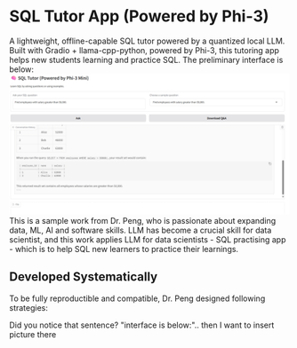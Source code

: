 # SQL Tutor App (Powered by Phi-3)

A lightweight, offline-capable SQL tutor powered by a quantized local LLM. Built with Gradio + llama-cpp-python, powered by Phi-3, this tutoring app helps new students learning and practice SQL. The preliminary interface is below:
![SQL Tutor Interface](images/Interface_initial.png)
This is a sample work from Dr. Peng, who is passionate about expanding data, ML, AI and software skills. LLM has become a crucial skill for data scientist, and this work applies LLM for data scientists - SQL practising app - which is to help SQL new learners to practice their learnings.

## Developed Systematically

To be fully reproductible and compatible, Dr. Peng designed following strategies:

Did you notice that sentence? "interface is below:".. then I want to insert picture there
